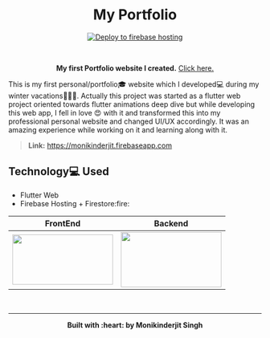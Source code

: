 <h1 align="center">
  My Portfolio
 </h1>
 
 <p align="center">
  <a href="Firebase Hosting Badge">
    <img alt="Deploy to firebase hosting" title="Firebase Deployment" src="https://github.com/Monik09/Portfolio/workflows/Deploy%20to%20Firebase%20Hosting%20on%20merge/badge.svg" >
  </a>
</p>

<br>

<p align="center"><b>My first Portfolio website I created.</b> <a href="https://monikinderjit.web.app">Click here.</a></p>

This is my first personal/portfolio:mortar_board: website which I developed:computer: during my winter vacations:santa::christmas_tree::santa:. Actually this project was started as a flutter web project oriented towards flutter animations deep dive but while developing this web app, I fell in love :heart_eyes: with it and transformed this into my professional personal website and changed UI/UX accordingly. It was an amazing experience while working on it and learning along with it.

><b>Link:</b> https://monikinderjit.firebaseapp.com

## Technology:computer: Used

<ul>
  <li>Flutter Web</li>
  <li>Firebase Hosting + Firestore:fire:</li>
</ul>


| FrontEnd | Backend | 
| --------------- | --------------- |
| <img src="https://github.com/Monik09/Portfolio/blob/readme/assets/images/flutter2.png" width="200" height="100"> | <img src="https://github.com/Monik09/Portfolio/blob/readme/assets/images/firebase hosting.png" width="200" height="110"> |


<br>

___

 <p align="center"><b>Built with :heart: by Monikinderjit Singh</b></p>
